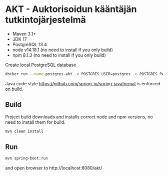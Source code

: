 # AKT - Auktorisoidun kääntäjän tutkintojärjestelmä

* Maven 3.1+
* JDK 17
* PostgreSQL 13.4
* node v14.18.1 (no need to install if you only build)
* npm 8.1.3 (no need to install if you only build)

Create local PostgreSQL database

```sh
docker run --name postgres-akt -e POSTGRES_USER=postgres -e POSTGRES_PASSWORD=postgres -p 5432:5432 -d postgres:13.4
```

Java code style https://github.com/spring-io/spring-javaformat is enforced on build.

## Build

Project build downloads and installs correct node and npm versions, no need to install them for build.

```sh
mvn clean install
```

## Run

```sh
mvn spring-boot:run
```
and open browser to http://localhost:8080/akt/